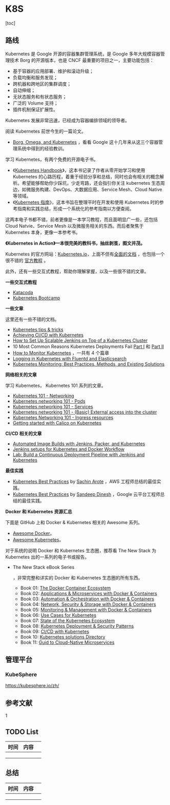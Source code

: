 # K8S

[toc]

## 路线

Kubernetes 是 Google 开源的容器集群管理系统，是 Google 多年大规模容器管理技术 Borg 的开源版本，也是 CNCF 最重要的项目之一，主要功能包括：

- 基于容器的应用部署、维护和滚动升级；
- 负载均衡和服务发现；
- 跨机器和跨地区的集群调度；
- 自动伸缩；
- 无状态服务和有状态服务；
- 广泛的 Volume 支持；
- 插件机制保证扩展性。

Kubernetes 发展非常迅速，已经成为容器编排领域的领导者。

阅读 Kubernetes 前世今生的一篇论文。

- [Borg, Omega, and Kubernetes](https://static.googleusercontent.com/media/research.google.com/zh-CN//pubs/archive/44843.pdf) ，看看 Google 这十几年来从这三个容器管理系统中得到的经验教训。

学习 Kubernetes，有两个免费的开源电子书。

- 《[Kubernetes Handbook](https://jimmysong.io/kubernetes-handbook/)》，这本书记录了作者从零开始学习和使用 Kubernetes 的心路历程，着重于经验分享和总结，同时也会有相关的概念解析。希望能够帮助你少踩坑，少走弯路，还会指引你关注 kubernetes 生态周边，如微服务构建、DevOps、大数据应用、Service Mesh、Cloud Native 等领域。
- 《[Kubernetes 指南](https://kubernetes.feisky.xyz/zh/)》，这本书旨在整理平时在开发和使用 Kubernetes 时的参考指南和实践总结，形成一个系统化的参考指南以方便查阅。

这两本电子书都不错，前者更像是一本学习教程，而且面明显广一些，还包括 Cloud Natvie、Service Mesh 以及微服务相关的东西。而后者聚焦于 Kubernetes 本身，更像一本参考书。

**《Kubernetes in Action》一本很完美的教科书，抽丝剥茧，图文并茂。**

Kubernetes 的官方网站：[Kubernetes.io](https://kubernetes.io/)，上面不但有[全面的文档](https://kubernetes.io/docs/home/) ，也包括一个很不错的 [官方教程](https://kubernetes.io/docs/tutorials/kubernetes-basics/) 。

此外，还有一些交互式教程，帮助你理解掌握，以及一些很不错的文章。

**一些交互式教程**

- [Katacoda](https://www.katacoda.com/courses/kubernetes)
- [Kubernetes Bootcamp](https://kubernetesbootcamp.github.io/kubernetes-bootcamp/)

**一些文章**

这里还有一些不错的文档。

- [Kubernetes tips & tricks](https://opsnotice.xyz/kubernetes-tips-tricks/)
- [Achieving CI/CD with Kubernetes](http://theremotelab.com/blog/achieving-ci-cd-with-k8s/)
- [How to Set Up Scalable Jenkins on Top of a Kubernetes Cluster](https://dzone.com/articles/how-to-setup-scalable-jenkins-on-top-of-a-kubernet)
- 10 Most Common Reasons Kubernetes Deployments Fail [Part I](https://kukulinski.com/10-most-common-reasons-kubernetes-deployments-fail-part-1/) 和 [Part II](https://kukulinski.com/10-most-common-reasons-kubernetes-deployments-fail-part-2/)
- [How to Monitor Kubernetes](http://sysdig.com/blog/monitoring-kubernetes-with-sysdig-cloud/) ，一共有 4 个篇章
- [Logging in Kubernetes with Fluentd and Elasticsearch](http://www.dasblinkenlichten.com/logging-in-kubernetes-with-fluentd-and-elasticsearch/)
- [Kubernetes Monitoring: Best Practices, Methods, and Existing Solutions](https://dzone.com/articles/kubernetes-monitoring-best-practices-methods-and-e)

**网络相关的文章**

学习 Kubernetes， Kubernetes 101 系列的文章。

- [Kubernetes 101 - Networking](http://www.dasblinkenlichten.com/kubernetes-101-networking/)
- [Kubernetes networking 101 - Pods](http://www.dasblinkenlichten.com/kubernetes-networking-101-pods/)
- [Kubernetes networking 101 - Services](http://www.dasblinkenlichten.com/kubernetes-networking-101-services/)
- [Kubernetes networking 101 - (Basic) External access into the cluster](http://www.dasblinkenlichten.com/kubernetes-networking-101-basic-external-access-into-the-cluster/)
- [Kubernetes Networking 101 - Ingress resources](http://www.dasblinkenlichten.com/kubernetes-networking-101-ingress-resources/)
- [Getting started with Calico on Kubernetes](http://www.dasblinkenlichten.com/getting-started-with-calico-on-kubernetes/)

**CI/CD 相关的文章**

- [Automated Image Builds with Jenkins, Packer, and Kubernetes](https://cloud.google.com/solutions/automated-build-images-with-jenkins-kubernetes#kubernetes_architecture)
- [Jenkins setups for Kubernetes and Docker Workflow](http://iocanel.blogspot.in/2015/09/jenkins-setups-for-kubernetes-and.html)
- [Lab: Build a Continuous Deployment Pipeline with Jenkins and Kubernetes](https://github.com/GoogleCloudPlatform/continuous-deployment-on-kubernetes)

**最佳实践**

- [Kubernetes Best Practices](https://medium.com/@sachin.arote1/kubernetes-best-practices-9b1435a4cb53) by [Sachin Arote](https://medium.com/@sachin.arote1?source=post_header_lockup) ，AWS 工程师总结的最佳实践。
- [Kubernetes Best Practices](https://speakerdeck.com/thesandlord/kubernetes-best-practices) by [Sandeep Dinesh](https://github.com/thesandlord) ，Google 云平台工程师总结的最佳实践。

**Docker 和 Kubernetes 资源汇总**

下面是 GitHub 上和 Docker & Kubernetes 相关的 Awesome 系列。

- [Awesome Docker](https://github.com/veggiemonk/awesome-docker)。
- [Awesome Kubernetes](https://github.com/ramitsurana/awesome-kubernetes)。

对于系统的说明 Docker 和 Kubernetes 生态圈，推荐看 The New Stack 为 Kubernetes 出的一系列的电子书或报告。

- The New Stack eBook Series

   

  ，非常完整和详实的 Docker 和 Kubernetes 生态圈的所有东西。

  - Book 01: [The Docker Container Ecosystem](https://thenewstack.io/ebooks/docker-and-containers/the-docker-container-ecosystem/)
  - Book 02: [Applications & Microservices with Docker & Containers](https://thenewstack.io/ebooks/docker-and-containers/applications-microservices-docker-containers/)
  - Book 03: [Automation & Orchestration with Docker & Containers](https://thenewstack.io/ebooks/docker-and-containers/automation-orchestration-docker-containers/)
  - Book 04: [Network, Security & Storage with Docker & Containers](https://thenewstack.io/ebooks/docker-and-containers/networking-security-storage-docker-containers/)
  - Book 05: [Monitoring & Management with Docker & Containers](https://thenewstack.io/ebooks/docker-and-containers/monitoring-management-docker-containers/)
  - Book 06: [Use Cases for Kubernetes](https://thenewstack.io/ebooks/use-cases/use-cases-for-kubernetes/)
  - Book 07: [State of the Kubernetes Ecosystem](https://thenewstack.io/ebooks/kubernetes/state-of-kubernetes-ecosystem/)
  - Book 08: [Kubernetes Deployment & Security Patterns](https://thenewstack.io/ebooks/kubernetes/kubernetes-deployment-and-security-patterns/)
  - Book 09: [CI/CD with Kubernetes](https://thenewstack.io/ebooks/kubernetes/ci-cd-with-kubernetes/)
  - Book 10: [Kubernetes solutions Directory](https://thenewstack.io/ebooks/kubernetes/kubernetes-solutions-directory/)
  - Book 11: [Guid to Cloud-Native Microservices](https://thenewstack.io/ebooks/microservices/cloud-native-microservices-2018/)

## 管理平台

### KubeSphere

https://kubesphere.io/zh/



## 参考文献

1 



## TODO List

| 时间 | 内容 |      |
| ---- | ---- | ---- |
|      |      |      |
|      |      |      |
|      |      |      |



## 总结

| 时间 | 内容 |      |
| ---- | ---- | ---- |
|      |      |      |
|      |      |      |
|      |      |      |



